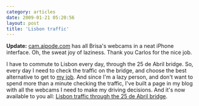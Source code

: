```yaml
---
category: articles
date: 2009-01-21 05:20:56
layout: post
title: 'Lisbon traffic'
---
```


<p><strong>Update:</strong> <a href="http://cam.aipode.com"> cam.aipode.com</a> has all Brisa's webcams in a neat iPhone interface. Oh, the sweat joy of laziness. Thank you Carlos for the nice job.</p>

<p>I have to commute to Lisbon every day, through the 25 de Abril bridge. So, every day I need to check the traffic on the bridge, and choose the best alternative to get to <a href="http://excentric.pt/">my job</a>. And since I'm a lazy person, and don't want to spend more than a minute checking the traffic, I've built a page in my blog with all the webcams I need to make my driving decisions. And it's now available to you all: <a href="//joaobordalo.com/pages/traffic/">Lisbon traffic through the 25 de Abril bridge</a>.</p>
